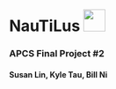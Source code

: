 # NauTiLus <img src="https://allabouttheatre.org/wp-content/uploads/2018/03/Yellow-Submarine.png" height="40">
### APCS Final Project #2
#### Susan Lin, Kyle Tau, Bill Ni

